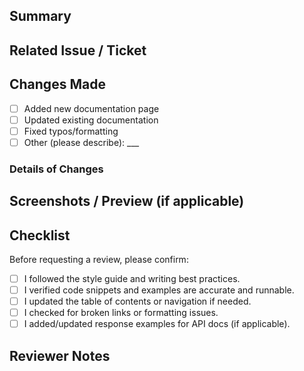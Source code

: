 ## Summary
<!-- Briefly describe the purpose of this PR. Example: Updated API reference for Fetch Parent Account Details. -->

## Related Issue / Ticket
<!-- Link to the issue, Jira ticket, or task this PR addresses. Example: Closes #123 -->

## Changes Made
- [ ] Added new documentation page  
- [ ] Updated existing documentation  
- [ ] Fixed typos/formatting  
- [ ] Other (please describe): ___  

### Details of Changes
<!-- List specific updates. Example:
- Corrected `bankAccountNumber` type from Date → string.
-->

## Screenshots / Preview (if applicable)
<!-- Add screenshots, GIFs, or deploy preview links for easier review. -->

## Checklist
Before requesting a review, please confirm:
- [ ] I followed the style guide and writing best practices.  
- [ ] I verified code snippets and examples are accurate and runnable.  
- [ ] I updated the table of contents or navigation if needed.  
- [ ] I checked for broken links or formatting issues.  
- [ ] I added/updated response examples for API docs (if applicable).  

## Reviewer Notes
<!-- Any special instructions for reviewers? Example: Pay attention to the new error handling section. -->
